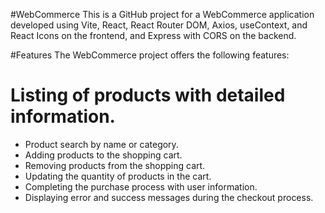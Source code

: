 #WebCommerce
This is a GitHub project for a WebCommerce application developed using Vite, React, React Router DOM, Axios, useContext, and React Icons on the frontend, and Express with CORS on the backend.

#Features
The WebCommerce project offers the following features:

# Listing of products with detailed information.
* Product search by name or category.
* Adding products to the shopping cart.
* Removing products from the shopping cart.
* Updating the quantity of products in the cart.
* Completing the purchase process with user information.
* Displaying error and success messages during the checkout process.
